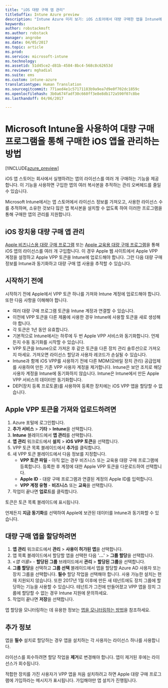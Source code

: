 ```yaml
---
title: "iOS 대량 구매 앱 관리"
titleSuffix: Intune Azure preview
description: "Intune Azure 미리 보기: iOS 스토어에서 대량 구매한 앱을 Intune에 동기화하고 해당 사용을 추적 및 관리하는 방법을 알아봅니다."
keywords: 
author: robstackmsft
ms.author: robstack
manager: angrobe
ms.date: 04/05/2017
ms.topic: article
ms.prod: 
ms.service: microsoft-intune
ms.technology: 
ms.assetid: 51d45ce2-d81b-4584-8bc4-568c8c62653d
ms.reviewer: mghadial
ms.suite: ems
ms.custom: intune-azure
translationtype: Human Translation
ms.sourcegitcommit: 771aed4e1c57171183b9a9ea7d9e0f702dc1859c
ms.openlocfilehash: 3b0a674fadf30c660ff3e8e8db172a590f07c8be
ms.lasthandoff: 04/06/2017

---
```


# <a name="how-to-manage-ios-apps-you-purchased-through-a-volume-purchase-program-with-microsoft-intune"></a>Microsoft Intune을 사용하여 대량 구매 프로그램을 통해 구매한 iOS 앱을 관리하는 방법


[!INCLUDE[azure_preview](../includes/azure_preview.md)]

iOS 앱 스토어는 회사에서 실행하려는 앱의 라이선스를 여러 개 구매하는 기능을 제공합니다. 이 기능을 사용하면 구입한 앱의 여러 복사본을 추적하는 관리 오버헤드를 줄일 수 있습니다.

Microsoft Intune에서는 앱 스토어에서 라이선스 정보를 가져오고, 사용한 라이선스 수를 추적하며, 소유한 것보다 많은 앱 복사본을 설치할 수 없도록 하여 이러한 프로그램을 통해 구매한 앱의 관리를 지원합니다.

## <a name="manage-volume-purchased-apps-for-ios-devices"></a>iOS 장치용 대량 구매 앱 관리
[Apple 비즈니스용 대량 구매 프로그램](http://www.apple.com/business/vpp/) 또는 [Apple 교육용 대량 구매 프로그램](http://volume.itunes.apple.com/us/store)을 통해 iOS 앱의 라이선스를 여러 개 구입합니다. 이 경우 Apple 웹 사이트에서 Apple VPP 계정을 설정하고 Apple VPP 토큰을 Intune에 업로드해야 합니다.  그런 다음 대량 구매 정보를 Intune과 동기화하고 대량 구매 앱 사용을 추적할 수 있습니다.

## <a name="before-you-start"></a>시작하기 전에
시작하기 전에 Apple에서 VPP 토큰 하나를 가져와 Intune 계정에 업로드해야 합니다. 또한 다음 사항을 이해해야 합니다.

* 여러 대량 구매 프로그램 토큰을 Intune 계정과 연결할 수 있습니다.
* 이전에 VPP 토큰을 다른 제품에 사용한 경우 Intune에 사용할 토큰을 새로 생성해야 합니다.
* 각 토큰은 1년 동안 유효합니다.
* 기본적으로 Intune에서는 하루에 두 번 Apple VPP 서비스와 동기화합니다. 언제든지 수동 동기화를 시작할 수 있습니다.
* VPP 토큰을 Intune으로 가져온 후 같은 토큰을 다른 장치 관리 솔루션으로 가져오지 마세요. 가져오면 라이선스 할당과 사용자 레코드가 손실될 수 있습니다.
* Intune과 함께 iOS VPP를 사용하기 전에 다른 MDM(모바일 장치 관리) 공급업체를 사용하여 만든 기존 VPP 사용자 계정을 제거합니다. Intune은 보안 조치로 해당 사용자 계정을 Intune에 동기화하지 않습니다. Intune은 Intune에서 만든 Apple VPP 서비스의 데이터만 동기화합니다.
* DEP(장치 등록 프로토콜)를 사용하여 등록한 장치에는 iOS VPP 앱을 할당할 수 없습니다.

## <a name="to-get-and-upload-an-apple-vpp-token"></a>Apple VPP 토큰을 가져와 업로드하려면

1. Azure 포털에 로그인합니다.
2. **추가 서비스** > **기타** > **Intune**을 선택합니다.
3. **Intune** 블레이드에서 **앱 관리**를 선택합니다.
1.  **앱 관리** 워크로드에서 **설치** > **iOS VPP 토큰**을 선택합니다.
2.  VPP 토큰 목록 블레이드에서 **추가**를 클릭합니다.
3.  새 VPP 토큰 블레이드에서 다음 정보를 지정합니다.
    - **VPP 토큰 파일** - 아직 없는 경우 비즈니스 또는 교육용 대량 구매 프로그램에 등록합니다. 등록한 후 계정에 대한 Apple VPP 토큰을 다운로드하여 선택합니다.
    - **Apple ID** - 대량 구매 프로그램과 연결된 계정의 Apple ID를 입력합니다.
    - **VPP 계정 유형** - **비즈니스** 또는 **교육**을 선택합니다.
4. 작업이 끝나면 **업로드**를 클릭합니다.

토큰은 토큰 목록 블레이드에 표시됩니다.


언제든지 **지금 동기화**를 선택하여 Apple에 보관된 데이터를 Intune과 동기화할 수 있습니다.

## <a name="to-assign-a-volume-purchased-app"></a>대량 구매 앱을 할당하려면

1. **앱 관리** 워크로드에서 **관리** > **사용이 허가된 앱**을 선택합니다.
2. 앱 목록 블레이드에서 할당할 앱을 선택한 다음 '**...**' > **그룹 할당**을 선택합니다.
3. <*앱 이름*> - **할당된 그룹** 브레이드에서 **관리** > **할당된 그룹**을 선택합니다.
4. **그룹 할당**을 선택하고 **그룹 선택** 블레이드에서 앱을 할당할 Azure AD 사용자 또는 장치 그룹을 선택합니다.
**필수** 할당 작업을 선택해야 합니다. 사용 가능한 설치는 현재 지원되지 않습니다. 또한 2017년 1월 이후에 만든 새 테넌트에도 장치 그룹에 할당하는 기능을 사용할 수 있습니다. 테넌트가 그전에 만들어졌고 VPP 앱을 장치 그룹에 할당할 수 없는 경우 Intune 지원에 문의하세요.
5. 작업이 끝나면 **저장**을 선택합니다.

앱 할당을 모니터링하는 데 유용한 정보는 [앱을 모니터링하는 방법](monitor-apps.md)을 참조하세요.

## <a name="further-information"></a>추가 정보

앱을 **필수** 설치로 할당하는 경우 앱을 설치하는 각 사용자는 라이선스 하나를 사용합니다.

라이선스를 회수하려면 할당 작업을 **제거**로 변경해야 합니다. 앱이 제거된 후에는 라이선스가 회수됩니다.

적합한 장치를 가진 사용자가 VPP 앱을 처음 설치하려고 하면 Apple 대량 구매 프로그램에 가입하라는 메시지가 표시됩니다. 가입해야만 앱 설치가 진행됩니다.

